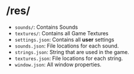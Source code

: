 # /res/

-   `sounds/`: Contains Sounds
-   `textures/`: Contains all Game Textures
-   `settings.json`: Contains all **user** settings
-   `sounds.json`: File locations for each sound.
-   `strings.json`: String that are used in the game.
-   `textures.json`: File locations for each string.
-   `window.json`: All window properties.
